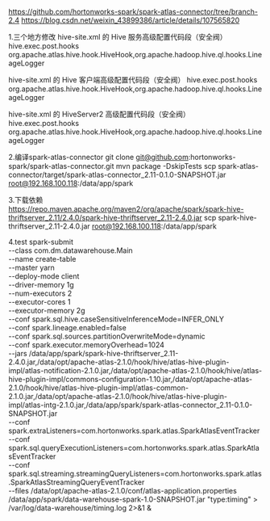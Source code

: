 https://github.com/hortonworks-spark/spark-atlas-connector/tree/branch-2.4
https://blog.csdn.net/weixin_43899386/article/details/107565820


1.三个地方修改
hive-site.xml 的 Hive 服务高级配置代码段（安全阀）
hive.exec.post.hooks
org.apache.atlas.hive.hook.HiveHook,org.apache.hadoop.hive.ql.hooks.LineageLogger

hive-site.xml 的 Hive 客户端高级配置代码段（安全阀）
hive.exec.post.hooks
org.apache.atlas.hive.hook.HiveHook,org.apache.hadoop.hive.ql.hooks.LineageLogger


hive-site.xml 的 HiveServer2 高级配置代码段（安全阀）
hive.exec.post.hooks
org.apache.atlas.hive.hook.HiveHook,org.apache.hadoop.hive.ql.hooks.LineageLogger

2.编译spark-atlas-connector
git clone git@github.com:hortonworks-spark/spark-atlas-connector.git
mvn package -DskipTests
scp spark-atlas-connector/target/spark-atlas-connector_2.11-0.1.0-SNAPSHOT.jar root@192.168.100.118:/data/app/spark


3.下载依赖
https://repo.maven.apache.org/maven2/org/apache/spark/spark-hive-thriftserver_2.11/2.4.0/spark-hive-thriftserver_2.11-2.4.0.jar
scp spark-hive-thriftserver_2.11-2.4.0.jar  root@192.168.100.118:/data/app/spark


4.test
spark-submit \
--class com.dm.datawarehouse.Main \
--name create-table \
--master yarn \
--deploy-mode client \
--driver-memory 1g \
--num-executors 2 \
--executor-cores 1 \
--executor-memory 2g \
--conf spark.sql.hive.caseSensitiveInferenceMode=INFER_ONLY \
--conf spark.lineage.enabled=false \
--conf spark.sql.sources.partitionOverwriteMode=dynamic \
--conf spark.executor.memoryOverhead=1024 \
--jars /data/app/spark/spark-hive-thriftserver_2.11-2.4.0.jar,/data/opt/apache-atlas-2.1.0/hook/hive/atlas-hive-plugin-impl/atlas-notification-2.1.0.jar,/data/opt/apache-atlas-2.1.0/hook/hive/atlas-hive-plugin-impl/commons-configuration-1.10.jar,/data/opt/apache-atlas-2.1.0/hook/hive/atlas-hive-plugin-impl/atlas-common-2.1.0.jar,/data/opt/apache-atlas-2.1.0/hook/hive/atlas-hive-plugin-impl/atlas-intg-2.1.0.jar,/data/app/spark/spark-atlas-connector_2.11-0.1.0-SNAPSHOT.jar \
--conf spark.extraListeners=com.hortonworks.spark.atlas.SparkAtlasEventTracker \
--conf spark.sql.queryExecutionListeners=com.hortonworks.spark.atlas.SparkAtlasEventTracker \
--conf spark.sql.streaming.streamingQueryListeners=com.hortonworks.spark.atlas.SparkAtlasStreamingQueryEventTracker \
--files /data/opt/apache-atlas-2.1.0/conf/atlas-application.properties \
/data/app/spark/data-warehouse-spark-1.0-SNAPSHOT.jar "type:timing" > /var/log/data-warehouse/timing.log 2>&1 &

